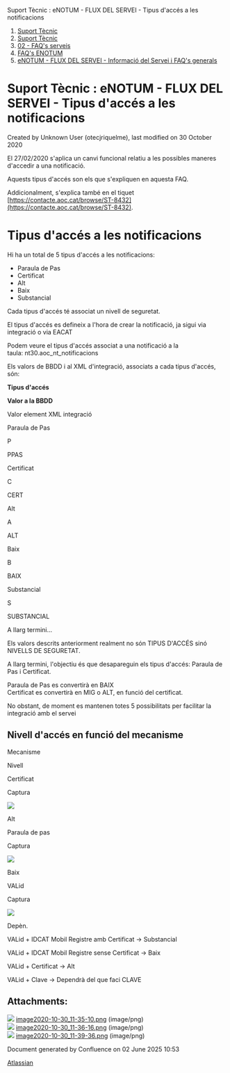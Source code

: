 Suport Tècnic : eNOTUM - FLUX DEL SERVEI - Tipus d'accés a les notificacions  

1.  [Suport Tècnic](index.html)
2.  [Suport Tècnic](13893782.html)
3.  [02 - FAQ's serveis](26313393.html)
4.  [FAQ's ENOTUM](28705561.html)
5.  [eNOTUM - FLUX DEL SERVEI - Informació del Servei i FAQ's generals](26313306.html)

Suport Tècnic : eNOTUM - FLUX DEL SERVEI - Tipus d'accés a les notificacions
============================================================================

Created by Unknown User (otecjriquelme), last modified on 30 October 2020

El 27/02/2020 s'aplica un canvi funcional relatiu a les possibles maneres d'accedir a una notificació.

Aquests tipus d'accés son els que s'expliquen en aquesta FAQ.

Addicionalment, s'explica també en el tiquet [https://contacte.aoc.cat/browse/ST-8432](https://contacte.aoc.cat/browse/ST-8432).

Tipus d'accés a les notificacions
=================================

Hi ha un total de 5 tipus d'accés a les notificacions:

*   Paraula de Pas
*   Certificat
*   Alt
*   Baix
*   Substancial

Cada tipus d'accés té associat un nivell de seguretat.

El tipus d'accés es defineix a l'hora de crear la notificació, ja sigui via integració o via EACAT

Podem veure el tipus d'accés associat a una notificació a la taula: nt30.aoc\_nt\_notificacions

Els valors de BBDD i al XML d'integració, associats a cada tipus d'accés, són:

  

**Tipus d'accés**

**Valor a la BBDD**

Valor element <TipusAcces> XML integració

Paraula de Pas

P

PPAS

Certificat

C

CERT

Alt

A

ALT

Baix

B

BAIX

Substancial

S

SUBSTANCIAL

  

A llarg termini...

Els valors descrits anteriorment realment no són TIPUS D'ACCÉS sinó NIVELLS DE SEGURETAT.

A llarg termini, l'objectiu és que desapareguin els tipus d'accés: Paraula de Pas i Certificat.

Paraula de Pas es convertirà en BAIX  
Certificat es convertirà en MIG o ALT, en funció del certificat.

No obstant, de moment es mantenen totes 5 possibilitats per facilitar la integració amb el servei

Nivell d'accés en funció del mecanisme
--------------------------------------

Mecanisme

Nivell

Certificat

Captura

![](attachments/36340910/41519690.png)

Alt

Paraula de pas

Captura

![](attachments/36340910/41519691.png)

Baix

VALid

Captura

![](attachments/36340910/41519693.png)

Depèn.

VALid + IDCAT Mobil Registre amb Certificat → Substancial

VALid + IDCAT Mobil Registre sense Certificat → Baix

VALid + Certificat → Alt

VALid + Clave → Dependrà del que faci CLAVE

Attachments:
------------

![](images/icons/bullet_blue.gif) [image2020-10-30\_11-35-10.png](attachments/36340910/41519690.png) (image/png)  
![](images/icons/bullet_blue.gif) [image2020-10-30\_11-36-16.png](attachments/36340910/41519691.png) (image/png)  
![](images/icons/bullet_blue.gif) [image2020-10-30\_11-39-36.png](attachments/36340910/41519693.png) (image/png)  

Document generated by Confluence on 02 June 2025 10:53

[Atlassian](http://www.atlassian.com/)